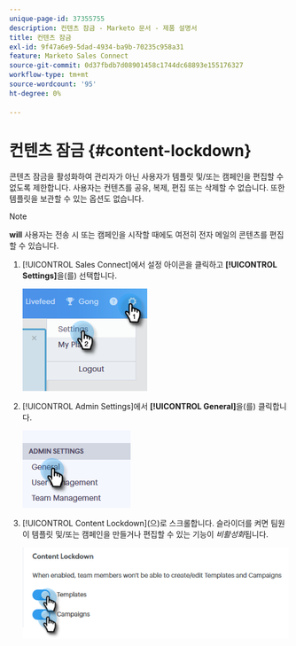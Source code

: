 ```yaml
---
unique-page-id: 37355755
description: 컨텐츠 잠금 - Marketo 문서 - 제품 설명서
title: 컨텐츠 잠금
exl-id: 9f47a6e9-5dad-4934-ba9b-70235c958a31
feature: Marketo Sales Connect
source-git-commit: 0d37fbdb7d08901458c1744dc68893e155176327
workflow-type: tm+mt
source-wordcount: '95'
ht-degree: 0%

---
```


# 컨텐츠 잠금 {#content-lockdown}

콘텐츠 잠금을 활성화하여 관리자가 아닌 사용자가 템플릿 및/또는 캠페인을 편집할 수 없도록 제한합니다. 사용자는 컨텐츠를 공유, 복제, 편집 또는 삭제할 수 없습니다. 또한 템플릿을 보관할 수 있는 옵션도 없습니다.

>[!NOTE]
>
>**will** 사용자는 전송 시 또는 캠페인을 시작할 때에도 여전히 전자 메일의 콘텐츠를 편집할 수 있습니다.

1. [!UICONTROL Sales Connect]에서 설정 아이콘을 클릭하고 **[!UICONTROL Settings]**&#x200B;을(를) 선택합니다.

   ![](assets/one-4.png)

1. [!UICONTROL Admin Settings]에서 **[!UICONTROL General]**&#x200B;을(를) 클릭합니다.

   ![](assets/two-4.png)

1. [!UICONTROL Content Lockdown]&#x200B;(으)로 스크롤합니다. 슬라이더를 켜면 팀원이 템플릿 및/또는 캠페인을 만들거나 편집할 수 있는 기능이 _비활성화_&#x200B;됩니다.

   ![](assets/three-4.png)

